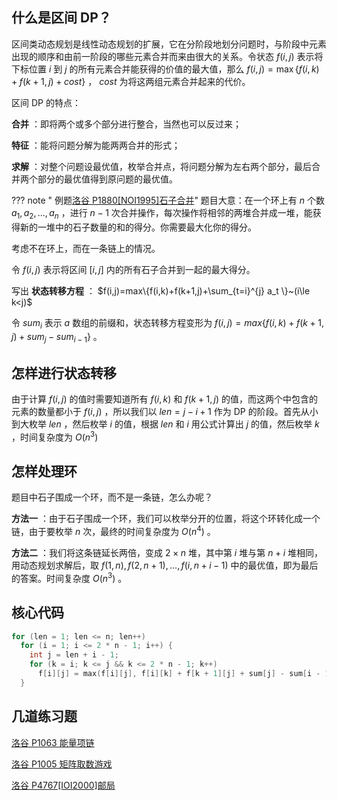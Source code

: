 ## 什么是区间 DP？

区间类动态规划是线性动态规划的扩展，它在分阶段地划分问题时，与阶段中元素出现的顺序和由前一阶段的哪些元素合并而来由很大的关系。令状态 $f(i,j)$ 表示将下标位置 $i$ 到 $j$ 的所有元素合并能获得的价值的最大值，那么 $f(i,j)=\max\{f(i,k)+f(k+1,j)+cost\}$ ， $cost$ 为将这两组元素合并起来的代价。

区间 DP 的特点：

 **合并** ：即将两个或多个部分进行整合，当然也可以反过来；

 **特征** ：能将问题分解为能两两合并的形式；

 **求解** ：对整个问题设最优值，枚举合并点，将问题分解为左右两个部分，最后合并两个部分的最优值得到原问题的最优值。

??? note " 例题[洛谷 P1880\[NOI1995\]石子合并](https://www.luogu.org/problemnew/show/P1880)"
    题目大意：在一个环上有 $n$ 个数 $a_1,a_2,...,a_n$ ，进行 $n-1$ 次合并操作，每次操作将相邻的两堆合并成一堆，能获得新的一堆中的石子数量的和的得分。你需要最大化你的得分。

考虑不在环上，而在一条链上的情况。

令 $f(i,j)$ 表示将区间 $[i,j]$ 内的所有石子合并到一起的最大得分。

写出 **状态转移方程** ： $f(i,j)=max\{f(i,k)+f(k+1,j)+\sum_{t=i}^{j} a_t \}~(i\le k<j)$ 

令 $sum_i$ 表示 $a$ 数组的前缀和，状态转移方程变形为 $f(i,j)=max\{f(i,k)+f(k+1,j)+sum_j-sum_{i-1} \}$ 。

## 怎样进行状态转移

由于计算 $f(i,j)$ 的值时需要知道所有 $f(i,k)$ 和 $f(k+1,j)$ 的值，而这两个中包含的元素的数量都小于 $f(i,j)$ ，所以我们以 $len=j-i+1$ 作为 DP 的阶段。首先从小到大枚举 $len$ ，然后枚举 $i$ 的值，根据 $len$ 和 $i$ 用公式计算出 $j$ 的值，然后枚举 $k$ ，时间复杂度为 $O(n^3)$ 

## 怎样处理环

题目中石子围成一个环，而不是一条链，怎么办呢？

 **方法一** ：由于石子围成一个环，我们可以枚举分开的位置，将这个环转化成一个链，由于要枚举 $n$ 次，最终的时间复杂度为 $O(n^4)$ 。

 **方法二** ：我们将这条链延长两倍，变成 $2\times n$ 堆，其中第 $i$ 堆与第 $n+i$ 堆相同，用动态规划求解后，取 $f(1,n),f(2,n+1),...,f(i,n+i-1)$ 中的最优值，即为最后的答案。时间复杂度 $O(n^3)$ 。

## 核心代码

```cpp
for (len = 1; len <= n; len++)
  for (i = 1; i <= 2 * n - 1; i++) {
    int j = len + i - 1;
    for (k = i; k <= j && k <= 2 * n - 1; k++)
      f[i][j] = max(f[i][j], f[i][k] + f[k + 1][j] + sum[j] - sum[i - 1]);
  }
```

## 几道练习题

[洛谷 P1063 能量项链](https://www.luogu.org/problemnew/show/P1063)

[洛谷 P1005 矩阵取数游戏](https://www.luogu.org/problemnew/show/P1005)

[洛谷 P4767\[IOI2000\]邮局](https://www.luogu.org/problemnew/show/P4767)
